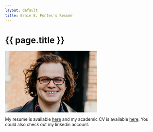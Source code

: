 ```yaml
---
layout: default
title: Ernie E. Fontes's Resume
---
```

  <h1>{{ page.title }}</h1>

  <img src="images/ernie_headshot.jpg" width = 60% alt="Ernie E. Fontes" align="center"/>

  My resume is available [here](../files/resume.pdf) and my academic CV is available [here](../files/cv.pdf). You could 
  also check out my linkedin account.
